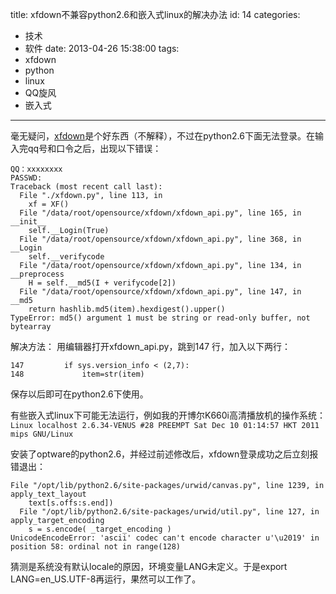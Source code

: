 title: xfdown不兼容python2.6和嵌入式linux的解决办法
id: 14
categories:
  - 技术
  - 软件
date: 2013-04-26 15:38:00
tags:
  - xfdown
  - python
  - linux
  - QQ旋风
  - 嵌入式
---

毫无疑问，[xfdown](https://github.com/kikyous/xfdown)是个好东西（不解释），不过在python2.6下面无法登录。在输入完qq号和口令之后，出现以下错误：
```
QQ：xxxxxxxx
PASSWD: 
Traceback (most recent call last):
  File "./xfdown.py", line 113, in
    xf = XF()
  File "/data/root/opensource/xfdown/xfdown_api.py", line 165, in __init__
    self.__Login(True)
  File "/data/root/opensource/xfdown/xfdown_api.py", line 368, in __Login
    self.__verifycode
  File "/data/root/opensource/xfdown/xfdown_api.py", line 134, in __preprocess
    H = self.__md5(I + verifycode[2])
  File "/data/root/opensource/xfdown/xfdown_api.py", line 147, in __md5
    return hashlib.md5(item).hexdigest().upper()
TypeError: md5() argument 1 must be string or read-only buffer, not bytearray
```

解决方法：
用编辑器打开xfdown_api.py，跳到147 行，加入以下两行：
```
147         if sys.version_info < (2,7):
148             item=str(item)
```
保存以后即可在python2.6下使用。

有些嵌入式linux下可能无法运行，例如我的开博尔K660i高清播放机的操作系统：
`Linux localhost 2.6.34-VENUS #28 PREEMPT Sat Dec 10 01:14:57 HKT 2011 mips GNU/Linux`

安装了optware的python2.6，并经过前述修改后，xfdown登录成功之后立刻报错退出：
```
File "/opt/lib/python2.6/site-packages/urwid/canvas.py", line 1239, in apply_text_layout
    text[s.offs:s.end])
  File "/opt/lib/python2.6/site-packages/urwid/util.py", line 127, in apply_target_encoding
    s = s.encode( _target_encoding )
UnicodeEncodeError: 'ascii' codec can't encode character u'\u2019' in position 58: ordinal not in range(128)
```
猜测是系统没有默认locale的原因，环境变量LANG未定义。于是export LANG=en_US.UTF-8再运行，果然可以工作了。